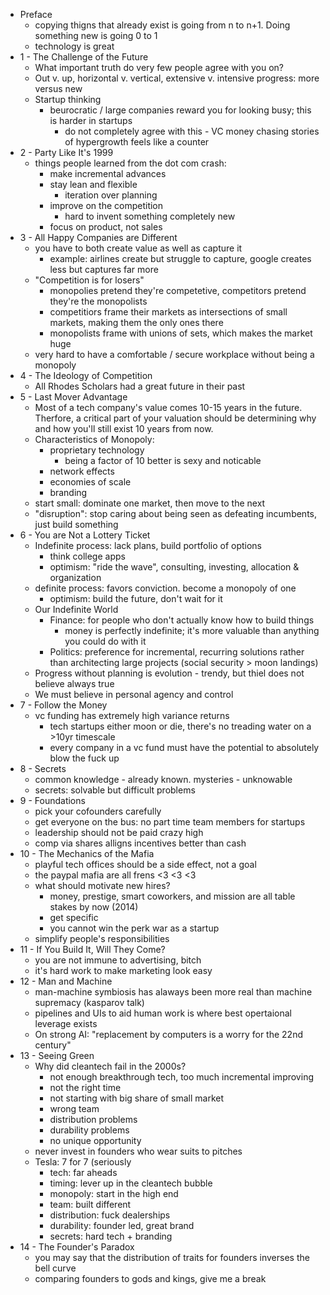 - Preface
    - copying thigns that already exist is going from n to n+1. Doing something new is going 0 to 1
    - technology is great
- 1 - The Challenge of the Future
    - What important truth do very few people agree with you on?
    - Out v. up, horizontal v. vertical, extensive v. intensive progress: more versus new
    - Startup thinking
        - beurocratic / large companies reward you for looking busy; this is harder in startups
            - do not completely agree with this - VC money chasing stories of hypergrowth feels like a counter
- 2 - Party Like It's 1999
    - things people  learned from the dot com crash:
        - make incremental advances
        - stay lean and flexible
            - iteration over planning
        - improve on the competition
            - hard to invent something completely new
        - focus on product, not sales
- 3 - All Happy Companies are Different
    - you have to both create value as well as capture it
        - example: airlines create but struggle to capture, google creates less but captures far more
    - "Competition is for losers"
        - monopolies pretend they're competetive, competitors pretend they're the monopolists
        - competitiors frame their markets as intersections of small markets, making them the only ones there
        - monopolists frame with unions of sets, which makes the market huge
    - very hard to have a comfortable / secure workplace without being a monopoly
- 4 - The Ideology of Competition
    - All Rhodes Scholars had a great future in their past
- 5 - Last Mover Advantage
    - Most of a tech company's value comes 10-15 years in the future. Therfore, a critical part of your valuation should be determining why and how you'll still exist 10 years from now. 
    - Characteristics of Monopoly:
        - proprietary technology
            - being a factor of 10 better is sexy and noticable
        - network effects
        - economies of scale
        - branding
    - start small: dominate one market, then move to the next
    - "disruption": stop caring about being seen as defeating incumbents, just build something
- 6 - You are Not a Lottery Ticket
    - Indefinite process: lack plans, build portfolio of options
        - think college apps
        - optimism: "ride the wave", consulting, investing, allocation & organization
    - definite process: favors conviction. become a monopoly of one
        - optimism: build the future, don't wait for it
    - Our Indefinite World
        - Finance: for people who don't actually know how to build things
            - money is perfectly indefinite; it's more valuable than anything you could do with it
        - Politics: preference for incremental, recurring solutions rather than architecting large projects (social security > moon landings)
    - Progress without planning is evolution - trendy, but thiel does not believe always true
    - We must believe in personal agency and control 
- 7 - Follow the Money
    - vc funding has extremely high variance returns
        - tech startups either moon or die, there's no treading water on a >10yr timescale
        - every company in a vc fund must have the potential to absolutely blow the fuck up 
- 8 - Secrets
    - common knowledge - already known. mysteries - unknowable 
    - secrets: solvable but difficult problems
- 9 - Foundations
    - pick your cofounders carefully
    - get everyone on the bus: no part time team members for startups
    - leadership should not be paid crazy high 
    - comp via shares alligns incentives better than cash 
- 10 - The Mechanics of the Mafia
    - playful tech offices should be a side effect, not a goal
    - the paypal mafia are all frens <3 <3 <3
    - what should motivate new hires?
        - money, prestige, smart coworkers, and mission are all table stakes by now (2014)
        - get specific 
        - you cannot win the perk war as a startup
    - simplify people's responsibilities
- 11 - If You Build It, Will They Come?
    - you are not immune to advertising, bitch
    - it's hard work to make marketing look easy
- 12 - Man and Machine
    - man-machine symbiosis has alaways been more real than machine supremacy (kasparov talk)
    - pipelines and UIs to aid human work is where best opertaional leverage exists
    - On strong AI: "replacement by computers is a worry for the 22nd century"
- 13 - Seeing Green
    - Why did cleantech fail in the 2000s?
        - not enough breakthrough tech, too much incremental improving
        - not the right time
        - not starting with big share of small market
        - wrong team
        - distribution problems
        - durability problems
        - no unique opportunity
    - never invest in founders who wear suits to pitches
    - Tesla: 7 for 7 (seriously
        - tech: far aheads
        - timing: lever up in the cleantech bubble
        - monopoly: start in the high end
        - team: built different
        - distribution: fuck dealerships
        - durability: founder led, great brand
        - secrets: hard tech + branding
- 14 - The Founder's Paradox
    - you may say that the distribution of traits for founders inverses the bell curve
    - comparing founders to gods and kings, give me a break
    